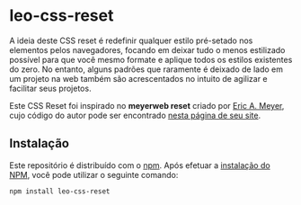 # leo-css-reset

A ideia deste CSS reset é redefinir qualquer estilo pré-setado nos elementos pelos navegadores, focando em deixar tudo o menos estilizado possível para que você mesmo formate e aplique todos os estilos existentes do zero. No entanto, alguns padrões que raramente é deixado de lado em um projeto na web também são acrescentados no intuito de agilizar e facilitar seus projetos.

Este CSS Reset foi inspirado no **meyerweb reset** criado por [Eric A. Meyer](https://meyerweb.com/eric/), cujo código do autor pode ser encontrado [nesta página de seu site](https://meyerweb.com/eric/tools/css/reset/).

## Instalação

Este repositório é distribuído com o [npm](https://www.npmjs.com/). Após efetuar a [instalação do NPM](https://docs.npmjs.com/downloading-and-installing-node-js-and-npm), você pode utilizar o seguinte comando:

```bash
npm install leo-css-reset
```